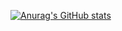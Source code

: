 [![Anurag's GitHub stats](https://github-readme-stats.vercel.app/api?username=douglasdodo1)](https://github.com/anuraghazra/github-readme-stats)
